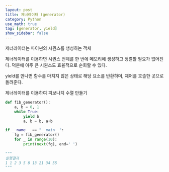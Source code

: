 ```yaml
---
layout: post
title: 제너레이터 (generator)
category: Python
use_math: true
tag: [generator, yield]
show_sidebar: false
---
```




제너레이터는 파이썬의 시퀀스를 생성하는 객체

제너레이터를 이용하면 시퀀스 전체를 한 번에 메모리에 생성하고 정렬할 필요가 없어진다. 덕분에 아주 큰 시퀀스도 효율적으로 순회할 수 있다.

yield를 만나면 함수를 마치지 않은 상태로 해당 요소를 반환하며, 제어를 호출한 곳으로 돌려준다.



제너레이터를 이용하여 피보나치 수열 만들기

```python
def fib_generator():
    a, b = 0, 1
    while True:
        yield b
        a, b = b, a+b

if __name__ == "__main__":
    fg = fib_generator()
    for _ in range(10):
        print(next(fg), end=' ')
        
"""
실행결과
1 1 2 3 5 8 13 21 34 55
"""
```



